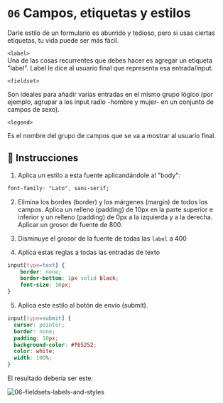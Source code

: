 # `06` Campos, etiquetas y estilos

Darle estilo de un formulario es aburrido y tedioso, pero si usas ciertas etiquetas, tu vida puede ser más fácil. 

`<label>`  
Una de las cosas recurrentes que debes hacer es agregar un etiqueta "label". Label le dice al usuario final que representa esa entrada/input.

`<fieldset>` 

Son ideales para añadir varias entradas en el mismo grupo lógico (por ejemplo, agrupar a los input radio -hombre y mujer- en un conjunto de campos de sexo).

`<legend>`  

Es el nombre del grupo de campos que se va a mostrar al usuario final.

## 📝 Instrucciones

1. Aplica un estilo a esta fuente aplicandándole al "body":

```css
font-family: "Lato", sans-serif;
```

2. Elimina los bordes (border) y los márgenes (margin) de todos los campos. Aplica un relleno (padding) de 10px en la parte superior e inferior y un relleno (padding) de 0px a la izquierda y a la derecha. Aplicar un grosor de fuente de 800.

3. Disminuye el grosor de la fuente de todas las `label` a 400

4. Aplica estas reglas a todas las entradas de texto

```css
input[type=text] {
	border: none;
	border-bottom: 1px solid black;
	font-size: 16px;
}
```

5. Aplica este estilo al botón de envío (submit).

```css
input[type=submit] {
  cursor: pointer;
  border: none;
  padding: 10px;
  background-color: #f65252;
  color: white;
  width: 100%;
}
```

El resultado debería ser este:

![06-fieldsets-labels-and-styles](https://github.com/4GeeksAcademy/html-forms-tutorial-exercises/blob/master/.learn/assets/NGmLdal.png?raw=true)

